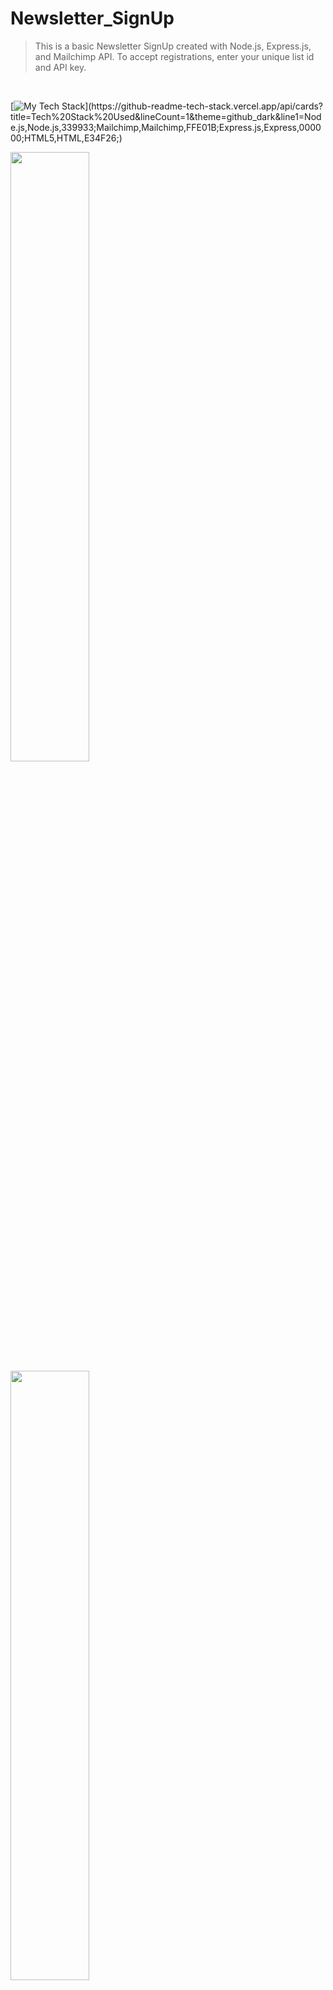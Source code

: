 # Newsletter_SignUp
>This is a basic Newsletter SignUp created with Node.js, Express.js, and Mailchimp API. To accept registrations, enter your unique list id and API key.

<br/>

[![My Tech Stack](https://github-readme-tech-stack.vercel.app/api/cards?title=Tech%20Stack%20Used&lineCount=1&theme=github_dark&line1=Node.js,Node.js,339933;Mailchimp,Mailchimp,FFE01B;Express.js,Express,000000;HTML5,HTML,E34F26;)](https://github-readme-tech-stack.vercel.app/api/cards?title=Tech%20Stack%20Used&lineCount=1&theme=github_dark&line1=Node.js,Node.js,339933;Mailchimp,Mailchimp,FFE01B;Express.js,Express,000000;HTML5,HTML,E34F26;)

<img src="https://user-images.githubusercontent.com/76620624/216899180-a8a88e20-761f-4c98-b411-9f8736a9a47a.png" width="50%" height="50%" />
<img src="https://user-images.githubusercontent.com/76620624/216899393-76613f4c-4c5b-47da-8aa9-d19c188a3dd5.png" width="50%" height="50%" />

